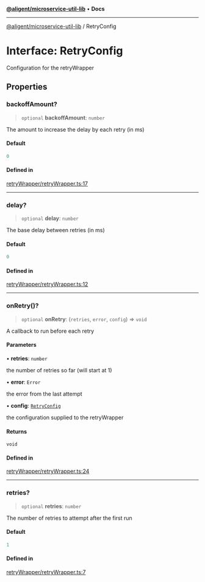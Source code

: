 [**@aligent/microservice-util-lib**](../modules.md) • **Docs**

***

[@aligent/microservice-util-lib](../modules.md) / RetryConfig

# Interface: RetryConfig

Configuration for the retryWrapper

## Properties

<a id="backoffamount" name="backoffamount"></a>

### backoffAmount?

> `optional` **backoffAmount**: `number`

The amount to increase the delay by each retry (in ms)

#### Default

```ts
0
```

#### Defined in

[retryWrapper/retryWrapper.ts:17](https://github.com/aligent/microservice-development-utilities/blob/aa4b5d2c0fc3925dee03a46aa2f9ce02720aa69b/packages/microservice-util-lib/src/retryWrapper/retryWrapper.ts#L17)

***

<a id="delay" name="delay"></a>

### delay?

> `optional` **delay**: `number`

The base delay between retries (in ms)

#### Default

```ts
0
```

#### Defined in

[retryWrapper/retryWrapper.ts:12](https://github.com/aligent/microservice-development-utilities/blob/aa4b5d2c0fc3925dee03a46aa2f9ce02720aa69b/packages/microservice-util-lib/src/retryWrapper/retryWrapper.ts#L12)

***

<a id="onretry" name="onretry"></a>

### onRetry()?

> `optional` **onRetry**: (`retries`, `error`, `config`) => `void`

A callback to run before each retry

#### Parameters

• **retries**: `number`

the number of retries so far (will start at 1)

• **error**: `Error`

the error from the last attempt

• **config**: [`RetryConfig`](RetryConfig.md)

the configuration supplied to the retryWrapper

#### Returns

`void`

#### Defined in

[retryWrapper/retryWrapper.ts:24](https://github.com/aligent/microservice-development-utilities/blob/aa4b5d2c0fc3925dee03a46aa2f9ce02720aa69b/packages/microservice-util-lib/src/retryWrapper/retryWrapper.ts#L24)

***

<a id="retries" name="retries"></a>

### retries?

> `optional` **retries**: `number`

The number of retries to attempt after the first run

#### Default

```ts
1
```

#### Defined in

[retryWrapper/retryWrapper.ts:7](https://github.com/aligent/microservice-development-utilities/blob/aa4b5d2c0fc3925dee03a46aa2f9ce02720aa69b/packages/microservice-util-lib/src/retryWrapper/retryWrapper.ts#L7)
